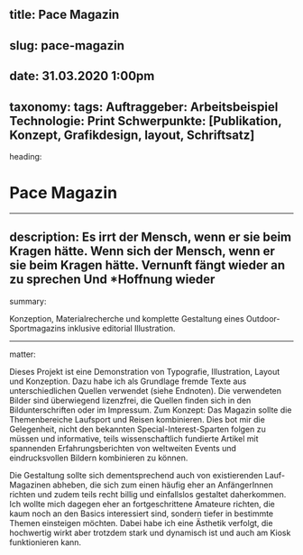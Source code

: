 title: Pace Magazin
----
slug: pace-magazin
----
date: 31.03.2020 1:00pm
----
taxonomy:
  tags:
    Auftraggeber: Arbeitsbeispiel
    Technologie: Print
    Schwerpunkte: [Publikation, Konzept, Grafikdesign, layout, Schriftsatz]
----
heading:
# Pace Magazin
----
description:
Es irrt der Mensch, wenn er sie beim Kragen hätte. Wenn sich der Mensch, wenn er sie beim Kragen hätte. Vernunft fängt wieder an zu sprechen Und *Hoffnung wieder
----
summary:

Konzeption, Materialrecherche und komplette Gestaltung eines Outdoor-Sportmagazins inklusive editorial Illustration.

----
matter:

Dieses Projekt ist eine Demonstration von Typografie, Illustration, Layout und Konzeption. Dazu habe ich als Grundlage fremde Texte aus unterschiedlichen Quellen verwendet (siehe Endnoten). Die verwendeten Bilder sind überwiegend lizenzfrei, die Quellen finden sich in den Bildunterschriften oder im Impressum.
Zum Konzept: Das Magazin sollte die Themenbereiche Laufsport und Reisen kombinieren. Dies bot mir die Gelegenheit, nicht den bekannten Special-Interest-Sparten folgen zu müssen und informative, teils wissenschaftlich fundierte Artikel mit spannenden Erfahrungsberichten von weltweiten Events und eindrucksvollen Bildern kombinieren zu können.

Die Gestaltung sollte sich dementsprechend auch von existierenden Lauf-Magazinen abheben, die sich zum einen häufig eher an AnfängerInnen richten und zudem teils recht billig und einfallslos gestaltet daherkommen. Ich wollte mich dagegen eher an fortgeschrittene Amateure richten, die kaum noch an den Basics interessiert sind, sondern tiefer in bestimmte Themen einsteigen möchten. Dabei habe ich eine Ästhetik verfolgt, die hochwertig wirkt aber trotzdem stark und dynamisch ist und auch am Kiosk funktionieren kann.
